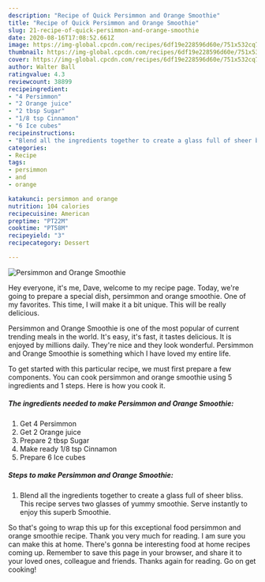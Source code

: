 ```yaml
---
description: "Recipe of Quick Persimmon and Orange Smoothie"
title: "Recipe of Quick Persimmon and Orange Smoothie"
slug: 21-recipe-of-quick-persimmon-and-orange-smoothie
date: 2020-08-16T17:08:52.661Z
image: https://img-global.cpcdn.com/recipes/6df19e228596d60e/751x532cq70/persimmon-and-orange-smoothie-recipe-main-photo.jpg
thumbnail: https://img-global.cpcdn.com/recipes/6df19e228596d60e/751x532cq70/persimmon-and-orange-smoothie-recipe-main-photo.jpg
cover: https://img-global.cpcdn.com/recipes/6df19e228596d60e/751x532cq70/persimmon-and-orange-smoothie-recipe-main-photo.jpg
author: Walter Ball
ratingvalue: 4.3
reviewcount: 38899
recipeingredient:
- "4 Persimmon"
- "2 Orange juice"
- "2 tbsp Sugar"
- "1/8 tsp Cinnamon"
- "6 Ice cubes"
recipeinstructions:
- "Blend all the ingredients together to create a glass full of sheer bliss. This recipe serves two glasses of yummy smoothie. Serve instantly to enjoy this superb Smoothie."
categories:
- Recipe
tags:
- persimmon
- and
- orange

katakunci: persimmon and orange 
nutrition: 104 calories
recipecuisine: American
preptime: "PT22M"
cooktime: "PT58M"
recipeyield: "3"
recipecategory: Dessert

---
```



![Persimmon and Orange Smoothie](https://img-global.cpcdn.com/recipes/6df19e228596d60e/751x532cq70/persimmon-and-orange-smoothie-recipe-main-photo.jpg)

Hey everyone, it's me, Dave, welcome to my recipe page. Today, we're going to prepare a special dish, persimmon and orange smoothie. One of my favorites. This time, I will make it a bit unique. This will be really delicious.



Persimmon and Orange Smoothie is one of the most popular of current trending meals in the world. It's easy, it's fast, it tastes delicious. It is enjoyed by millions daily. They're nice and they look wonderful. Persimmon and Orange Smoothie is something which I have loved my entire life.


To get started with this particular recipe, we must first prepare a few components. You can cook persimmon and orange smoothie using 5 ingredients and 1 steps. Here is how you cook it.

<!--inarticleads1-->

##### The ingredients needed to make Persimmon and Orange Smoothie:

1. Get 4 Persimmon
1. Get 2 Orange juice
1. Prepare 2 tbsp Sugar
1. Make ready 1/8 tsp Cinnamon
1. Prepare 6 Ice cubes




<!--inarticleads2-->

##### Steps to make Persimmon and Orange Smoothie:

1. Blend all the ingredients together to create a glass full of sheer bliss. This recipe serves two glasses of yummy smoothie. Serve instantly to enjoy this superb Smoothie.




So that's going to wrap this up for this exceptional food persimmon and orange smoothie recipe. Thank you very much for reading. I am sure you can make this at home. There's gonna be interesting food at home recipes coming up. Remember to save this page in your browser, and share it to your loved ones, colleague and friends. Thanks again for reading. Go on get cooking!
